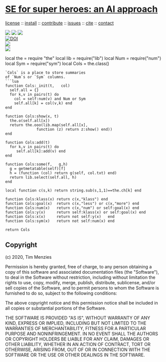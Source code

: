 <h1><a href="/README.md#top">SE for super heroes: an AI approach</a></h1> 
<p> <a
href="https://github.com/sehero/lua/blob/master/LICENSE">license</a> :: <a
href="https://github.com/sehero/lua/blob/master/INSTALL.md#top">install</a> :: <a
href="https://github.com/sehero/lua/blob/master/CODE_OF_CONDUCT.md#top">contribute</a> :: <a
href="https://github.com/sehero/lua/issues">issues</a> :: <a
href="https://github.com/sehero/lua/blob/master/CITATION.md#top">cite</a> :: <a
href="https://github.com/sehero/lua/blob/master/CONTACT.md#top">contact</a> </p><p> 
<img src="https://img.shields.io/badge/license-mit-red">   
<img src="https://img.shields.io/badge/language-lua-orange">    
<img src="https://img.shields.io/badge/purpose-ai,se-blueviolet"><br>
<a href="https://zenodo.org/badge/latestdoi/263210595"><img src="https://zenodo.org/badge/263210595.svg" alt="DOI"></a><br>
<img src="https://img.shields.io/badge/platform-mac,*nux-informational"><br>
<a href="https://travis-ci.org/github/sehero/lua"><img 
src="https://travis-ci.org/sehero/lua.svg?branch=master"></a><br>  
</p>
local the  = require "the"
local lib  = require("lib")
local Num  = require("num")
local Sym  = require("sym")
local Cols = the.class()

```
`Cols` is a place to store summaries 
of `Num`s or `Sym` columns.
```lua
function Cols:_init(t,   col) 
  self.all = {}
  for k,v in pairs(t) do
    col = self:num(v) and Num or Sym
    self.all[k] = col(v,k) end
end

function Cols:show(x, t)
  the.o(self.all[x])
  return the.ooo(lib.map(self.all[x],
              function (z) return z:show() end))
end

function Cols:add(t) 
  for k,v in pairs(t) do 
     self.all[k]:add(v) end 
end

function Cols:some(f,   g,h) 
  g = getmetatable(self)[f]
  h = (function (col) return g(self, col.txt) end)
  return lib.select(self.all, h)
end

local function c(s,k) return string.sub(s,1,1)==the.ch[k] end

function Cols:klass(x) return c(x,"klass") end 
function Cols:goal(x)  return c(x,"less") or c(x,"more") end
function Cols:num(x)   return c(x,"num") or self:goal(x) end
function Cols:y(x)     return self:klass(x) or self:goal(x) end
function Cols:x(x)     return not self:y(x)   end
function Cols:sym(x)   return not self:num(x) end

return Cols
```


## Copyright

(c) 2020, Tim Menzies

Permission is hereby granted, free of charge, to any person obtaining a copy
of this software and associated documentation files (the "Software"), to deal
in the Software without restriction, including without limitation the rights
to use, copy, modify, merge, publish, distribute, sublicense, and/or sell
copies of the Software, and to permit persons to whom the Software is
furnished to do so, subject to the following conditions:

The above copyright notice and this permission notice shall be included in all
copies or substantial portions of the Software.

THE SOFTWARE IS PROVIDED "AS IS", WITHOUT WARRANTY OF ANY KIND, EXPRESS OR
IMPLIED, INCLUDING BUT NOT LIMITED TO THE WARRANTIES OF MERCHANTABILITY,
FITNESS FOR A PARTICULAR PURPOSE AND NONINFRINGEMENT. IN NO EVENT SHALL THE
AUTHORS OR COPYRIGHT HOLDERS BE LIABLE FOR ANY CLAIM, DAMAGES OR OTHER
LIABILITY, WHETHER IN AN ACTION OF CONTRACT, TORT OR OTHERWISE, ARISING FROM,
OUT OF OR IN CONNECTION WITH THE SOFTWARE OR THE USE OR OTHER DEALINGS IN THE
SOFTWARE.

